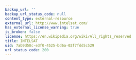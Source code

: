 ```yaml
---
backup_url: ''
backup_url_status_code: null
content_type: external-resource
external_url: http://www.intelsat.com/
has_external_license_warning: true
is_broken: false
license: https://en.wikipedia.org/wiki/All_rights_reserved
title: INTELSAT
uid: 7ab9d58c-e3f0-4525-bd6a-02f7fdd5c529
url_status_code: 200
---
```

